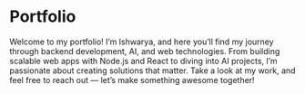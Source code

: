 # Portfolio
Welcome to my portfolio! I’m Ishwarya, and here you’ll find my journey through backend development, AI, and web technologies. From building scalable web apps with Node.js and React to diving into AI projects, I’m passionate about creating solutions that matter. Take a look at my work, and feel free to reach out — let’s make something awesome together!
